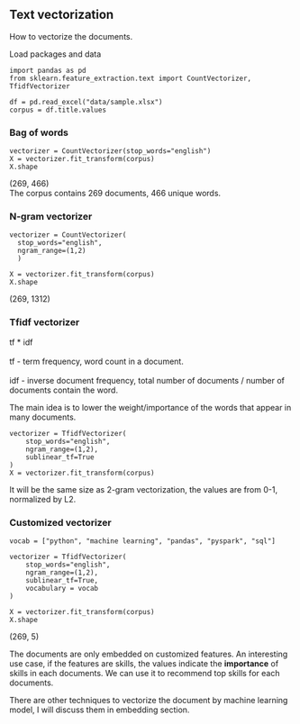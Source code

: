 ## Text vectorization
How to vectorize the documents.

Load packages and data
```
import pandas as pd
from sklearn.feature_extraction.text import CountVectorizer, TfidfVectorizer

df = pd.read_excel("data/sample.xlsx")
corpus = df.title.values
```

### Bag of words
```
vectorizer = CountVectorizer(stop_words="english")
X = vectorizer.fit_transform(corpus)
X.shape
```
(269, 466)<br>
The corpus contains 269 documents, 466 unique words.

### N-gram vectorizer
```
vectorizer = CountVectorizer(
  stop_words="english",
  ngram_range=(1,2)
  )

X = vectorizer.fit_transform(corpus)
X.shape
```
(269, 1312)

### Tfidf vectorizer
tf * idf<br>  
tf - term frequency, word count in a document.<br>  
idf - inverse document frequency, total number of documents / number of documents contain the word.

The main idea is to lower the weight/importance of the words that appear in many documents.
```
vectorizer = TfidfVectorizer(
    stop_words="english",
    ngram_range=(1,2),
    sublinear_tf=True
)
X = vectorizer.fit_transform(corpus)
```
It will be the same size as 2-gram vectorization, the values are from 0-1, normalized by L2.

### Customized vectorizer
```
vocab = ["python", "machine learning", "pandas", "pyspark", "sql"]

vectorizer = TfidfVectorizer(
    stop_words="english",
    ngram_range=(1,2),
    sublinear_tf=True,
    vocabulary = vocab
)

X = vectorizer.fit_transform(corpus)
X.shape
```
(269, 5)<br>  

The documents are only embedded on customized features. An interesting use case, if the features are skills, the values indicate the **importance** of skills in each documents. We can use it to recommend top skills for each documents.

There are other techniques to vectorize the document by machine learning model, I will discuss them in embedding section.
